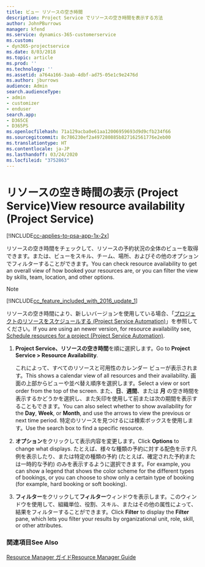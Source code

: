 ```yaml
---
title: ビュー リソースの空き時間
description: Project Service でリソースの空き時間を表示する方法
author: JohnPBurrows
manager: kfend
ms.service: dynamics-365-customerservice
ms.custom:
- dyn365-projectservice
ms.date: 8/03/2018
ms.topic: article
ms.prod: ''
ms.technology: ''
ms.assetid: a764a166-3aab-4dbf-ad75-05e1c9e2476d
ms.author: jburrows
audience: Admin
search.audienceType:
- admin
- customizer
- enduser
search.app:
- D365CE
- D365PS
ms.openlocfilehash: 71a129acba0e61aa12006959693d9d9cfb234f66
ms.sourcegitcommit: 8c786230ef2a497280885b827162561776e2eb00
ms.translationtype: HT
ms.contentlocale: ja-JP
ms.lasthandoff: 03/24/2020
ms.locfileid: "3752863"
---
```

# <a name="view-resource-availability-project-service"></a><span data-ttu-id="9fb63-103">リソースの空き時間の表示 (Project Service)</span><span class="sxs-lookup"><span data-stu-id="9fb63-103">View resource availability (Project Service)</span></span>

[!INCLUDE[cc-applies-to-psa-app-1x-2x](../includes/cc-applies-to-psa-app-1x-2x.md)]

<span data-ttu-id="9fb63-104">リソースの空き時間をチェックして、リソースの予約状況の全体のビューを取得できます。または、ビューをスキル、チーム、場所、およびその他のオプションでフィルターすることができます。</span><span class="sxs-lookup"><span data-stu-id="9fb63-104">You can check resource availability to get an overall view of how booked your resources are, or you can filter the view by skills, team, location, and other options.</span></span>  
  
> [!NOTE]
> [!INCLUDE[cc_feature_included_with_2016_update_1](../includes/cc-feature-included-with-2016-update-1.md)]  
> 
>  <span data-ttu-id="9fb63-105">リソースの空き時間により、新しいバージョンを使用している場合、「[プロジェクトのリソースをスケジュールする (Project Service Automation)](../project-service/schedule-resources-project.md)」を参照してください。</span><span class="sxs-lookup"><span data-stu-id="9fb63-105">If you are using an newer version, for resource availability see, [Schedule resources for a project (Project Service Automation)](../project-service/schedule-resources-project.md).</span></span>  

1. <span data-ttu-id="9fb63-106">**Project Service、リソースの空き時間**を順に選択します。</span><span class="sxs-lookup"><span data-stu-id="9fb63-106">Go to **Project Service > Resource Availability**.</span></span>  

    <span data-ttu-id="9fb63-107">これによって、すべてのリソースと可用性のカレンダー ビューが表示されます。</span><span class="sxs-lookup"><span data-stu-id="9fb63-107">This shows a calendar view of all resources and their availability.</span></span> <span data-ttu-id="9fb63-108">画面の上部からビューや並べ替え順序を選択します。</span><span class="sxs-lookup"><span data-stu-id="9fb63-108">Select a view or sort order from the top of the screen.</span></span> <span data-ttu-id="9fb63-109">また、**日**、**週間**、または **月** の空き時間を表示するかどうかを選択し、また矢印を使用して前または次の期間を表示することもできます。</span><span class="sxs-lookup"><span data-stu-id="9fb63-109">You can also select whether to show availability for the **Day**, **Week**, or **Month**, and use the arrows to view the previous or next time period.</span></span> <span data-ttu-id="9fb63-110">特定のリソースを見つけるには検索ボックスを使用します。</span><span class="sxs-lookup"><span data-stu-id="9fb63-110">Use the search box to find a specific resource.</span></span>  

2. <span data-ttu-id="9fb63-111">**オプション**をクリックして表示内容を変更します。</span><span class="sxs-lookup"><span data-stu-id="9fb63-111">Click **Options** to change what displays.</span></span> <span data-ttu-id="9fb63-112">たとえば、様々な種類の予約に対する配色を示す凡例を表示したり、または特定の種類の予約 (たとえば、確定された予約または一時的な予約) のみを表示するように選択できます。</span><span class="sxs-lookup"><span data-stu-id="9fb63-112">For example, you can show a legend that shows the color scheme for the different types of bookings, or you can choose to show only a certain type of booking (for example, hard booking or soft booking).</span></span>  

3. <span data-ttu-id="9fb63-113">**フィルター**をクリックして**フィルター**ウィンドウを表示します。このウィンドウを使用して、組織単位、役割、スキル、またはその他の属性によって、結果をフィルターすることができます。</span><span class="sxs-lookup"><span data-stu-id="9fb63-113">Click **Filter** to display the **Filter** pane, which lets you filter your results by organizational unit, role, skill, or other attributes.</span></span>  

### <a name="see-also"></a><span data-ttu-id="9fb63-114">関連項目</span><span class="sxs-lookup"><span data-stu-id="9fb63-114">See Also</span></span>  
 [<span data-ttu-id="9fb63-115">Resource Manager ガイド</span><span class="sxs-lookup"><span data-stu-id="9fb63-115">Resource Manager Guide</span></span>](../project-service/resource-manager-guide.md)
